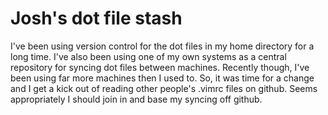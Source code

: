 # Josh's dot file stash #
I've been using version control for the dot files in my home directory for a long
time. I've also been using one of my own systems as a central repository for
syncing dot files between machines. Recently though, I've been using far more
machines then I used to. So, it was time for a change and I get a kick out of
reading other people's .vimrc files on github. Seems appropriately I should join
in and base my syncing off github.

